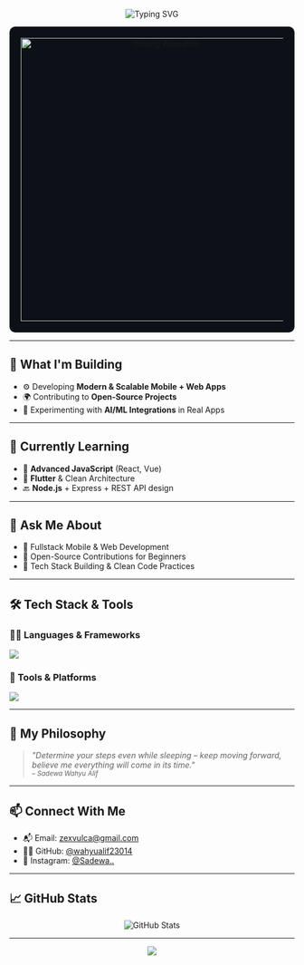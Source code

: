 <!-- Header Animasi -->
<p align="center">
  <img src="https://readme-typing-svg.herokuapp.com?font=Fira+Code&size=20&pause=1000&color=F7CE68&center=true&vCenter=true&width=500&lines=Hi+there%2C+I'm+Wahyu+Alif+(Sadewa)!+👋;App+Developer+%7C+Mobile+%26+Web+Enthusiast;Clean+Code+%7C+Open+Source+%7C+Lifelong+Learner" alt="Typing SVG" />
</p>
<p align="center" style="background-color:#0D1117; padding:20px; border-radius:10px;">
  <img src="https://media.giphy.com/media/qgQUggAC3Pfv687qPC/giphy.gif" width="500" alt="Coding Animation" />
</p>


---

## 🚀 What I'm Building
- ⚙️ Developing **Modern & Scalable Mobile + Web Apps**
- 🌍 Contributing to **Open-Source Projects**
- 🧠 Experimenting with **AI/ML Integrations** in Real Apps

---

## 🌱 Currently Learning
- 🔁 **Advanced JavaScript** (React, Vue)
- 📱 **Flutter** & Clean Architecture
- 🔙 **Node.js** + Express + REST API design

---

## 💬 Ask Me About
- 📲 Fullstack Mobile & Web Development
- 🚀 Open-Source Contributions for Beginners
- 🧠 Tech Stack Building & Clean Code Practices

---

## 🛠 Tech Stack & Tools

### 👨‍💻 Languages & Frameworks
<p>
  <img src="https://skillicons.dev/icons?i=html,css,js,ts,react,vue,flutter,dart,java,python,nodejs,php" />
</p>

### 🧰 Tools & Platforms
<p>
  <img src="https://skillicons.dev/icons?i=firebase,mongodb,mysql,postgres,git,github,vscode,figma" />
</p>

---

## 🎯 My Philosophy
> _"Determine your steps even while sleeping – keep moving forward, believe me everything will come in its time."_  
> <sub><em>– Sadewa Wahyu Alif</em></sub>

---

## 📫 Connect With Me

- 📬 Email: [zexvulca@gmail.com](mailto:zexvulca@gmail.com)
- 🧑‍💻 GitHub: [@wahyualif23014](https://github.com/wahyualif23014)
- 📸 Instagram: [@Sadewa..](https://instagram.com/Sadewa..dev)
---

## 📈 GitHub Stats

<p align="center">
  <img src="https://github-readme-stats.vercel.app/api?username=wahyualif23014&show_icons=true&theme=radical" alt="GitHub Stats" />
  <br>
</p>

---

<p align="center">
  <img src="https://capsule-render.vercel.app/api?type=waving&color=0:F79533,100:F37055&height=100&section=footer"/>
</p>
